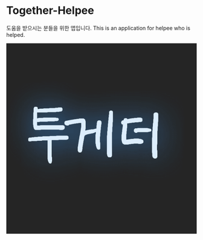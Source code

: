 # Together-Helpee
도움을 받으시는 분들을 위한 앱입니다.
This is an application for helpee who is helped.
<p align="center"> <img src="logo.gif"/> </p>
